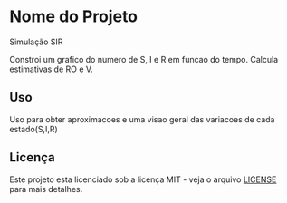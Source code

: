 # Nome do Projeto
Simulação SIR

Constroi um grafico do numero de S, I e R em funcao do tempo. Calcula estimativas de RO e V.

## Uso

Uso para obter aproximacoes e uma visao geral das variacoes de cada estado(S,I,R)

## Licença

Este projeto esta licenciado sob a licença MIT - veja o arquivo [LICENSE](LICENSE) para mais detalhes.
